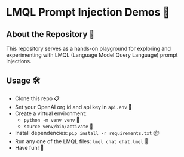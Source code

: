 # LMQL Prompt Injection Demos 🚀

## About the Repository 📖
This repository serves as a hands-on playground for exploring and experimenting with LMQL (Language Model Query Language) prompt injections.

## Usage 🛠️
- Clone this repo 📋
- Set your OpenAI org id and api key in `api.env` 🔑
- Create a virtual environment: 
  - `python -m venv venv` 🐍
  - `source venv/bin/activate` 🔗
- Install dependencies: `pip install -r requirements.txt` 📦
- Run any one of the LMQL files: `lmql chat chat.lmql` 💬
- Have fun! 🎉
